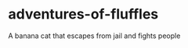 adventures-of-fluffles
======================

A banana cat that escapes from jail and fights people
